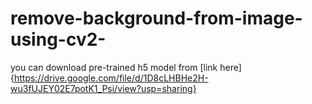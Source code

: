 # remove-background-from-image-using-cv2-
you can download pre-trained h5 model from 
[link here]{https://drive.google.com/file/d/1D8cLHBHe2H-wu3fUJEY02E7potK1_Psi/view?usp=sharing}
